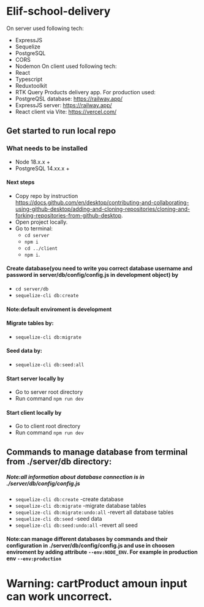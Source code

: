 # Elif-school-delivery
On server used following tech:
- ExpressJS
- Sequelize
- PostgreSQL
- CORS
- Nodemon
On client used following tech:
- React
- Typescript
- Reduxtoolkit
- RTK Query
Products delivery app. For production used:
- PostgreQSL database: https://railway.app/ 
- ExpressJS server: https://railway.app/ 
- React client via Vite: https://vercel.com/ 
## Get started to run local repo
### What needs to be installed
- Node 18.x.x +
- PostgreSQL 14.xx.x +

#### Next steps
- Copy repo by instruction https://docs.github.com/en/desktop/contributing-and-collaborating-using-github-desktop/adding-and-cloning-repositories/cloning-and-forking-repositories-from-github-desktop.
- Open project locally.
- Go to terminal:
   - ```cd server```
   - ```npm i```
   - ```cd ../client```
   - ```npm i```.

#### Create database(you need to write you correct database username and password in server/db/config/config.js in development object) by
- ```cd server/db```
- ```sequelize-cli db:create```
#### Note:default enviroment is development
#### Migrate tables by:
   - ```sequelize-cli db:migrate```
#### Seed data by:
   - ```sequelize-cli db:seed:all```
#### Start server locally by
- Go to server root directory
- Run command ```npm run dev```
#### Start client locally by
- Go to client root directory
- Run command ```npm run dev```


## Commands to manage database from terminal from ./server/db directory:
##### Note:all information about database connection is in ./server/db/config/config.js
- ```sequelize-cli db:create``` -create database
- ```sequelize-cli db:migrate``` -migrate database tables
- ```sequelize-cli db:migrate:undo:all``` -revert all database tables
- ```sequelize-cli db:seed``` -seed data
- ```sequelize-cli db:seed:undo:all``` -revert all seed
#### Note:can manage different databases by commands and their configuration in ./server/db/config/config.js and use in choosen enviroment by adding attribute ```--env:NODE_ENV```. For example in production env ```--env:production```
# Warning: cartProduct amoun input can work uncorrect.

